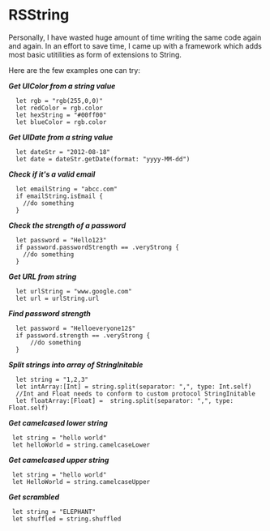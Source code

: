 # RSString
Personally, I have wasted huge amount of time writing the same code again and again. In an effort to save time, I came up with a framework which adds most basic utitilities as form of extensions to String.



Here are the few examples one can try:

***Get UIColor from a string value***
```
  let rgb = "rgb(255,0,0)"  
  let redColor = rgb.color
  let hexString = "#00ff00"
  let blueColor = rgb.color
````
***Get UIDate from a string value***
```
  let dateStr = "2012-08-18"
  let date = dateStr.getDate(format: "yyyy-MM-dd")
```
***Check if it's a valid email***
```
  let emailString = "abcc.com"
  if emailString.isEmail {
    //do something
  }
```
***Check the strength of a password***
```
  let password = "Hello123"
  if password.passwordStrength == .veryStrong {
    //do something
  }
```

***Get URL from string***
```
  let urlString = "www.google.com"
  let url = urlString.url
```
***Find password strength*** 
```
  let password = "Helloeveryone12$"
  if password.strength == .veryStrong {
      //do something
  }
```
***Split strings into array of StringInitable***
```
  let string = "1,2,3"
  let intArray:[Int] = string.split(separator: ",", type: Int.self)
  //Int and Float needs to conform to custom protocol StringInitable
  let floatArray:[Float] =  string.split(separator: ",", type: Float.self)
```
***Get camelcased lower string***
```
 let string = "hello world"
 let helloWorld = string.camelcaseLower 
```
***Get camelcased upper string***
```
 let string = "hello world"
 let HelloWorld = string.camelcaseUpper 
```
***Get scrambled***
```
 let string = "ELEPHANT"
 let shuffled = string.shuffled
```
